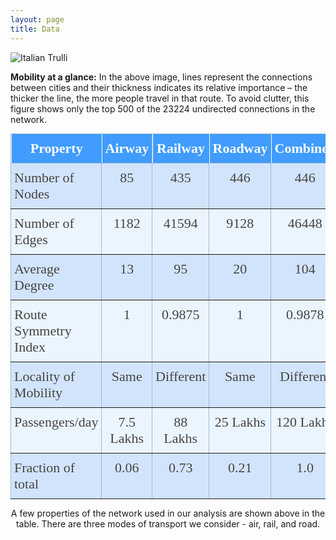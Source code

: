 ```yaml
---
layout: page
title: Data
---
```


<div id="links-img">
 <img src="https://buda-magenta.github.io/hazard_map/Network_500_links_thickness.png" alt="Italian Trulli">
</div>

**Mobility at a glance:** In the above image, lines represent the connections between cities and their thickness indicates its relative importance – the thicker the line, the more people travel in that route.
To avoid clutter, this figure shows only the top 500 of the 23224 undirected connections in the network.

<style type="text/css">
.tg  {border-collapse:collapse;border-color:#9ABAD9;border-spacing:0;margin:0px auto;}
.tg td{background-color:#EBF5FF;border-color:#9ABAD9;border-style:solid;border-width:1px;color:#444;
  font-family:Arial, sans-serif;font-size:14px;overflow:hidden;padding:10px 5px;word-break:normal;}
.tg th{background-color:#409cff;border-color:#9ABAD9;border-style:solid;border-width:1px;color:#fff;
  font-family:Arial, sans-serif;font-size:14px;font-weight:normal;overflow:hidden;padding:10px 5px;word-break:normal;}
.tg .tg-ibxp{background-color:#D2E4FC;border-color:inherit;font-family:"Times New Roman", Times, serif !important;;font-size:22px;
  text-align:center;vertical-align:top}
.tg .tg-2tiz{border-color:inherit;font-family:"Times New Roman", Times, serif !important;;font-size:22px;text-align:left;
  vertical-align:top}
.tg .tg-sohx{border-color:inherit;font-family:"Times New Roman", Times, serif !important;;font-size:22px;font-weight:bold;
  position:-webkit-sticky;position:sticky;text-align:center;top:-1px;vertical-align:top;will-change:transform}
.tg .tg-eiv9{background-color:#D2E4FC;border-color:inherit;font-family:"Times New Roman", Times, serif !important;;font-size:22px;
  text-align:left;vertical-align:top}
.tg .tg-v76b{border-color:inherit;font-family:"Times New Roman", Times, serif !important;;font-size:22px;text-align:center;
  vertical-align:top}
</style>
<table class="tg">
<thead>
  <tr>
    <th class="tg-sohx">Property</th>
    <th class="tg-sohx">Airway</th>
    <th class="tg-sohx">Railway</th>
    <th class="tg-sohx">Roadway</th>
    <th class="tg-sohx">Combined</th>
  </tr>
</thead>
<tbody>
  <tr>
    <td class="tg-eiv9">Number of Nodes</td>
    <td class="tg-ibxp">85</td>
    <td class="tg-ibxp">435</td>
    <td class="tg-ibxp">446</td>
    <td class="tg-ibxp">446</td>
  </tr>
  <tr>
    <td class="tg-2tiz">Number of Edges</td>
    <td class="tg-v76b">1182</td>
    <td class="tg-v76b">41594</td>
    <td class="tg-v76b">9128</td>
    <td class="tg-v76b">46448</td>
  </tr>
  <tr>
    <td class="tg-eiv9">Average Degree</td>
    <td class="tg-ibxp">13</td>
    <td class="tg-ibxp">95</td>
    <td class="tg-ibxp">20</td>
    <td class="tg-ibxp">104</td>
  </tr>
  <tr>
    <td class="tg-2tiz">Route Symmetry Index</td>
    <td class="tg-v76b">1</td>
    <td class="tg-v76b">0.9875</td>
    <td class="tg-v76b">1</td>
    <td class="tg-v76b">0.9878</td>
  </tr>
  <tr>
    <td class="tg-eiv9">Locality of Mobility</td>
    <td class="tg-ibxp">Same</td>
    <td class="tg-ibxp">Different</td>
    <td class="tg-ibxp">Same</td>
    <td class="tg-ibxp">Different</td>
  </tr>
  <tr>
    <td class="tg-2tiz">Passengers/day</td>
    <td class="tg-v76b">7.5 Lakhs</td>
    <td class="tg-v76b">88 Lakhs</td>
    <td class="tg-v76b">25 Lakhs</td>
    <td class="tg-v76b">120 Lakhs</td>
  </tr>
  <tr>
    <td class="tg-eiv9">Fraction of total</td>
    <td class="tg-ibxp">0.06</td>
    <td class="tg-ibxp">0.73</td>
    <td class="tg-ibxp">0.21</td>
    <td class="tg-ibxp">1.0</td>
  </tr>
</tbody>
</table>

<p align="center">
A few properties of the network used in our analysis are shown above in the table. There are three modes of transport we consider - air, rail, and road.
</p>
